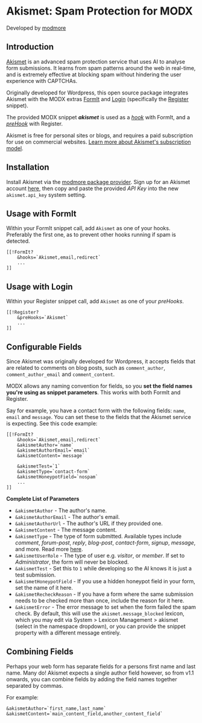 Akismet: Spam Protection for MODX
=

Developed by [modmore](https://modmore.com)

Introduction
-

[Akismet](https://akismet.com/) is an advanced spam protection service that uses AI to analyse form submissions. It learns from spam patterns around the web in real-time, and is extremely effective at blocking spam without hindering the user experience with CAPTCHAs.

Originally developed for Wordpress, this open source package integrates Akismet with the MODX extras
[FormIt](https://docs.modx.com/current/en/extras/formit/index) and [Login](https://docs.modx.com/current/en/extras/login/index) (specifically the [Register](https://docs.modx.com/current/en/extras/login/login.register) snippet).

The provided MODX snippet ***akismet*** is used as a *[hook](https://docs.modx.com/3.x/en/extras/formit/formit.hooks)* with FormIt, and a *[preHook](https://docs.modx.com/3.x/en/extras/login/login.tutorials/using-pre-and-post-hooks)* with Register.

Akismet is free for personal sites or blogs, and requires a paid subscription for use on commercial websites. [Learn more about Akismet's subscription model](https://akismet.com/plans/).  

Installation
-
Install Akismet via the [modmore package provider](https://modmore.com/about/package-provider/). Sign up for an Akismet account [here](https://akismet.com/plans/), then copy and paste the provided *API Key* into the new `akismet.api_key` system setting.  


Usage with FormIt
-
Within your FormIt snippet call, add `Akismet` as one of your hooks. Preferably the first one, as to prevent other hooks running if spam is detected.

```
[[!FormIt? 
    &hooks=`Akismet,email,redirect`
    ...
]]
```

Usage with Login
-
Within your Register snippet call, add `Akismet` as one of your *preHooks*.

```
[[!Register?
    &preHooks=`Akismet`
    ...
]]
```

Configurable Fields
-
Since Akismet was originally developed for Wordpress, it accepts fields that are related to comments on blog posts, 
such as `comment_author`, `comment_author_email` and `comment_content`.

MODX allows any naming convention for fields, so you **set the field names you're using as snippet parameters**. This works with both FormIt and Register.

Say for example, you have a contact form with the following fields: `name`, `email` and `message`. 
You can set these to the fields that the Akismet service is expecting. See this code example:

```
[[!FormIt? 
    &hooks=`Akismet,email,redirect`
    &akismetAuthor=`name`
    &akismetAuthorEmail=`email`
    &akismetContent=`message`
    
    &akismetTest=`1`
    &akismetType=`contact-form`
    &akismetHoneypotField=`nospam`
    ...
]]
```

**Complete List of Parameters**

- `&akismetAuthor` - The author's name.
- `&akismetAuthorEmail` - The author's email.
- `&akismetAuthorUrl` - The author's URL if they provided one.
- `&akismetContent` - The message content.
- `&akismetType` - The type of form submitted. Available types include *comment*, *forum-post*, *reply*, *blog-post*, *contact-form*, *signup*, *message*, and more. Read more [here](https://blog.akismet.com/2012/06/19/pro-tip-tell-us-your-comment_type/).
- `&akismetUserRole` - The type of user e.g. *visitor*, or *member*. If set to *Administrator*, the form will never be blocked.
- `&akismetTest` - Set this to `1` while developing so the AI knows it is just a test submission.
- `&akismetHoneypotField` - If you use a hidden honeypot field in your form, set the name of it here.
- `&akismetRecheckReason` - If you have a form where the same submission needs to be checked more than once, include the reason for it here.
- `&akismetError` - The error message to set when the form failed the spam check. By default, this will use the `akismet.message_blocked` lexicon, which you may edit via System > Lexicon Management > akismet (select in the namespace dropdown), or you can provide the snippet property with a different message entirely. 

Combining Fields
-

Perhaps your web form has separate fields for a persons first name and last name. Many do! Akismet expects a single author 
field however, so from v1.1 onwards, you can combine fields by adding the field names together separated by commas.

For example:

```
&akismetAuthor=`first_name,last_name`
&akismetContent=`main_content_field,another_content_field`
```
